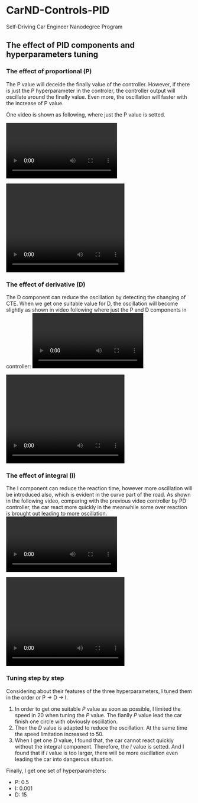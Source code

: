 # CarND-Controls-PID
Self-Driving Car Engineer Nanodegree Program

## The effect of PID components and hyperparameters tuning

### The effect of proportional (P)
The P value will deceide the finally value of the controller. However, if there is just the P hyperparameter in the controler, the controller output will oscillate around the finally value. Even more, the oscillation will faster with the increase of P value.

One video is shown as following, where just the P value is setted.

![P control video](videos/P_control_480.mov)

<video width="320" height="240" controls>
  <source src="videos/P_control_480.mov" type="video/mov">
</video>

### The effect of derivative (D)
The D component can reduce the oscillation by detecting the changing of CTE. When we get one suitable value for D, the oscillation will become slightly as shown in video following where just the P and D components in controller:
![PD control video](videos/PD_control_480.mov)

<video width="320" height="240" controls>
  <source src="videos/PD_control_480.mov" type="video/mov">
</video>

### The effect of integral (I)
The I component can reduce the reaction time, however more oscillation will be introduced also, which is evident in the curve part of the road. As shown in the following video, comparing with the previous video controller by PD controller, the car react more quickly in the meanwhile some over reaction is brought out leading to more oscillation. 
![PID control video](videos/PID_control_480.mov)

<video width="320" height="240" controls>
  <source src="videos/PID_control_480.mov" type="video/mov">
</video>

### Tuning step by step
Considering about their features of the three hyperparameters, I tuned them in the order or P -> D -> I.


1. In order to get one suitable *P* value as soon as possible, I limited the speed in 20 when tuning the *P* value. The fianlly *P* value lead the car finish one circle with obviously oscillation. 
1. Then the *D* value is adapted to reduce the oscillation. At the same time the speed limitation increased to 50.
1. When I get one *D* value, I found that, the car cannot react quickly without the integral component. Therefore, the *I* value is setted. And I found that if *I* value is too larger, there will be more oscillation even leading the car into dangerous situation.

Finally, I get one set of hyperparameters:
* P: 0.5
* I: 0.001
* D: 15